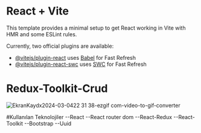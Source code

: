 # React + Vite

This template provides a minimal setup to get React working in Vite with HMR and some ESLint rules.

Currently, two official plugins are available:

- [@vitejs/plugin-react](https://github.com/vitejs/vite-plugin-react/blob/main/packages/plugin-react/README.md) uses [Babel](https://babeljs.io/) for Fast Refresh
- [@vitejs/plugin-react-swc](https://github.com/vitejs/vite-plugin-react-swc) uses [SWC](https://swc.rs/) for Fast Refresh

# Redux-Toolkit-Crud

![EkranKaydx2024-03-0422 31 38-ezgif com-video-to-gif-converter](https://github.com/emelzorlu/Redux-Toolkit-Crud/assets/147662992/cacc4f45-0f1f-46b9-a1e2-90902368e38c)


#Kullanılan Teknolojiler
--React
--React router dom
--React-Redux
--React-Toolkit
--Bootstrap
--Uuid



